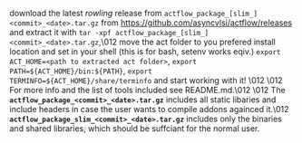 download the latest *rowling* release from `actflow_package_[slim_]<commit>_<date>.tar.gz` from https://github.com/asyncvlsi/actflow/releases and extract it with `tar -xpf actflow_package_[slim_]<commit>_<date>.tar.gz`,\012 move the act folder to you prefered install location and set in your shell (this is for bash, setenv works eqiv.) `export ACT_HOME=<path to extracted act folder>`, `export PATH=${ACT_HOME}/bin:${PATH}`, `export TERMINFO=${ACT_HOME}/share/terminfo` and start working with it! \012 \012 For more info and the list of tools included see README.md.\012 \012 The **`actflow_package_<commit>_<date>.tar.gz`** includes all static libaries and include headers in case the user wants to compile addons againced it.\012 **`actflow_package_slim_<commit>_<date>.tar.gz`** includes only the binaries and shared libraries, which should be suffciant for the normal user.